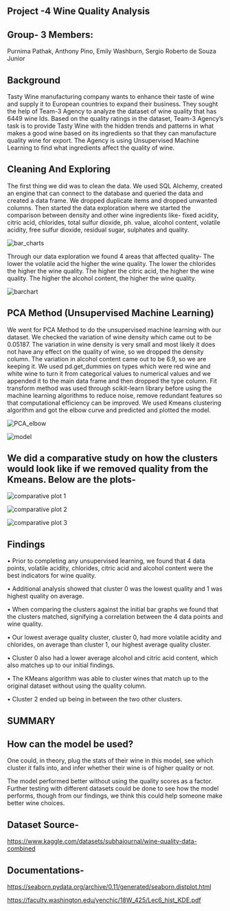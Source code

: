 ## Project -4 Wine Quality Analysis



## Group- 3 Members:
Purnima Pathak, 
Anthony Pino, 
Emily Washburn, 
Sergio Roberto de Souza Junior 



## Background


Tasty Wine manufacturing company wants to enhance their taste of wine and supply it to European countries to expand their business. They sought the help of Team-3 Agency to analyze the dataset of wine quality that has 6449 wine Ids. Based on the quality ratings in the dataset, Team-3 Agency’s task is to provide Tasty Wine with the hidden trends and patterns in what makes a good wine based on its ingredients so that they can manufacture quality wine for export. The Agency is using Unsupervised Machine Learning to find what ingredients affect the quality of wine.

## Cleaning And Exploring
The first thing we did was to clean the data. We used SQL Alchemy, created an engine that can connect to the database and queried the data and created a data frame. We dropped duplicate items and dropped unwanted columns. Then started the data exploration where we started the comparison between density and other wine ingredients like- fixed acidity, citric acid, chlorides, total sulfur dioxide, ph. value, alcohol content, volatile acidity, free sulfur dioxide, residual sugar, sulphates and quality.

![bar_charts](https://github.com/anthonybpino/project-vinho/assets/125159045/72e2d3b4-3327-482f-b106-a7dec8f0af61)


Through our data exploration we found 4 areas that affected quality-
The lower the volatile acid the higher the wine quality. 
The lower the chlorides the higher the wine quality.
The higher the citric acid, the higher the wine quality.
The higher the alcohol content, the higher the wine quality.

![barchart](https://github.com/anthonybpino/project-vinho/assets/125159045/440e7039-6a91-4c29-938b-31c265a8a383)


## PCA Method (Unsupervised Machine Learning)

We went for PCA Method to do the unsupervised machine learning with our dataset.
We checked the variation of wine density which came out to be 0.05187. The variation in wine density is very small and most likely it does not have any effect on the quality of wine, so we dropped the density column. The variation in alcohol content came out to be 6.9, so we are keeping it. 
We used pd.get_dummies on types which were red wine and white wine to turn it from categorical values to numerical values and we appended it to the main data frame and then dropped the type column. Fit transform method was used through scikit-learn library before using the machine learning algorithms to reduce noise, remove redundant features so that computational efficiency can be improved. We used Kmeans clustering algorithm and got the elbow curve and predicted and plotted the model. 

![PCA_elbow](https://github.com/anthonybpino/project-vinho/assets/125159045/e11572d2-6fb6-488c-ba6b-9885dd874ca9)

![model](https://github.com/anthonybpino/project-vinho/assets/125159045/061278fb-23a9-45a3-9710-afd3cc701a3f)


## We did a comparative study on how the clusters would look like if we removed quality from the Kmeans. Below are the plots-


![comparative plot 1](https://github.com/anthonybpino/project-vinho/assets/125159045/e608cdc8-f864-4d8c-8645-68a399e2b314)


![comparative plot 2](https://github.com/anthonybpino/project-vinho/assets/125159045/5d6064b9-e467-435c-a97b-292faeae2d76)

![comparative plot 3](https://github.com/anthonybpino/project-vinho/assets/125159045/0ac9f33f-0670-4575-89b6-b73934fa5f1e)

## Findings

•	Prior to completing any unsupervised learning, we found that 4 data points, volatile acidity, chlorides, citric acid and alcohol content were the best indicators for wine quality. 


•	Additional analysis showed that cluster 0 was the lowest quality and 1 was highest quality on average.


•	When comparing the clusters against the initial bar graphs we found that the clusters matched, signifying a correlation between the 4 data points and wine quality.




•	Our lowest average quality cluster, cluster 0, had more volatile acidity and chlorides, on average than cluster 1, our highest average quality cluster.


•	Cluster 0 also had a lower average alcohol and citric acid content, which also matches up to our initial findings.


•	The KMeans algorithm was able to cluster wines that match up to the original dataset without using the quality column.


•	Cluster 2 ended up being in between the two other clusters.



## SUMMARY

## How can the model be used?
One could, in theory, plug the stats of their wine in this model, see which cluster it falls into, and infer whether their wine is of higher quality or not. 

The model performed better without using the quality scores as a factor. Further testing with different datasets could be done to see how the model performs, though from our findings, we think this could help someone make better wine choices.




## Dataset Source-
https://www.kaggle.com/datasets/subhajournal/wine-quality-data-combined

## Documentations-

https://seaborn.pydata.org/archive/0.11/generated/seaborn.distplot.html


https://faculty.washington.edu/yenchic/18W_425/Lec6_hist_KDE.pdf





